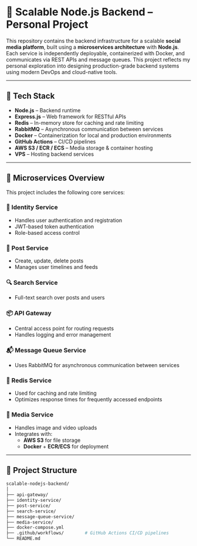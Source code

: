 # 🚀 Scalable Node.js Backend – Personal Project

This repository contains the backend infrastructure for a scalable **social media platform**, built using a **microservices architecture** with **Node.js**. Each service is independently deployable, containerized with Docker, and communicates via REST APIs and message queues. This project reflects my personal exploration into designing production-grade backend systems using modern DevOps and cloud-native tools.

---

## 🧰 Tech Stack

- **Node.js** – Backend runtime
- **Express.js** – Web framework for RESTful APIs
- **Redis** – In-memory store for caching and rate limiting
- **RabbitMQ** – Asynchronous communication between services
- **Docker** – Containerization for local and production environments
- **GitHub Actions** – CI/CD pipelines
- **AWS S3 / ECR / ECS** – Media storage & container hosting
- **VPS** – Hosting backend services

---

## 🧱 Microservices Overview

This project includes the following core services:

### 🔐 Identity Service
- Handles user authentication and registration
- JWT-based token authentication
- Role-based access control

### 📝 Post Service
- Create, update, delete posts
- Manages user timelines and feeds

### 🔍 Search Service
- Full-text search over posts and users

### 📦 API Gateway
- Central access point for routing requests
- Handles logging and error management

### 📬 Message Queue Service
- Uses RabbitMQ for asynchronous communication between services

### 🧠 Redis Service
- Used for caching and rate limiting
- Optimizes response times for frequently accessed endpoints

### 📸 Media Service
- Handles image and video uploads
- Integrates with:
  - **AWS S3** for file storage
  - **Docker** + **ECR/ECS** for deployment

---

## 📁 Project Structure

```bash
scalable-nodejs-backend/
│
├── api-gateway/
├── identity-service/
├── post-service/
├── search-service/
├── message-queue-service/
├── media-service/
├── docker-compose.yml
├── .github/workflows/        # GitHub Actions CI/CD pipelines
└── README.md
